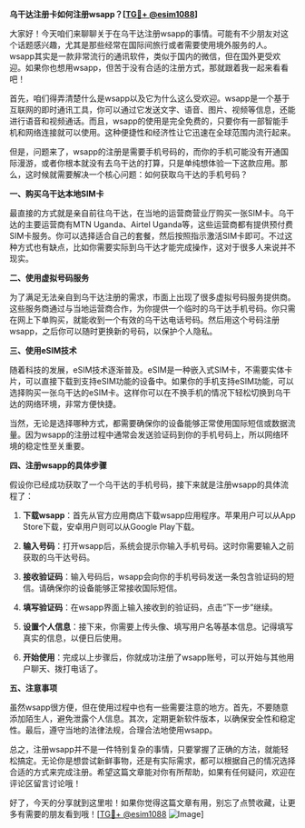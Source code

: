 **乌干达注册卡如何注册wsapp？[[TG💪+ @esim1088](https://t.me/s/esim1088)]**

大家好！今天咱们来聊聊关于在乌干达注册wsapp的事情。可能有不少朋友对这个话题感兴趣，尤其是那些经常在国际间旅行或者需要使用境外服务的人。wsapp其实是一款非常流行的通讯软件，类似于国内的微信，但在国外更受欢迎。如果你也想用wsapp，但苦于没有合适的注册方式，那就跟着我一起来看看吧！

首先，咱们得弄清楚什么是wsapp以及它为什么这么受欢迎。wsapp是一个基于互联网的即时通讯工具，你可以通过它发送文字、语音、图片、视频等信息，还能进行语音和视频通话。而且，wsapp的使用是完全免费的，只要你有一部智能手机和网络连接就可以使用。这种便捷性和经济性让它迅速在全球范围内流行起来。

但是，问题来了，wsapp的注册是需要手机号码的，而你的手机可能没有开通国际漫游，或者你根本就没有去乌干达的打算，只是单纯想体验一下这款应用。那么，这时候就需要解决一个核心问题：如何获取乌干达的手机号码？

**一、购买乌干达本地SIM卡**

最直接的方式就是亲自前往乌干达，在当地的运营商营业厅购买一张SIM卡。乌干达的主要运营商有MTN Uganda、Airtel Uganda等，这些运营商都有提供预付费SIM卡服务。你可以选择适合自己的套餐，然后按照指示激活SIM卡即可。不过这种方式也有缺点，比如你需要实际到乌干达才能完成操作，这对于很多人来说并不现实。

**二、使用虚拟号码服务**

为了满足无法亲自到乌干达注册的需求，市面上出现了很多虚拟号码服务提供商。这些服务商通过与当地运营商合作，为你提供一个临时的乌干达手机号码。你只需在网上下单购买，就能收到一个有效的乌干达电话号码。然后用这个号码注册wsapp，之后你可以随时更换新的号码，以保护个人隐私。

**三、使用eSIM技术**

随着科技的发展，eSIM技术逐渐普及。eSIM是一种嵌入式SIM卡，不需要实体卡片，可以直接下载到支持eSIM功能的设备中。如果你的手机支持eSIM功能，可以选择购买一张乌干达的eSIM卡。这样你可以在不换手机的情况下轻松切换到乌干达的网络环境，非常方便快捷。

当然，无论是选择哪种方式，都需要确保你的设备能够正常使用国际短信或数据流量。因为wsapp的注册过程中通常会发送验证码到你的手机号码上，所以网络环境的稳定性至关重要。

**四、注册wsapp的具体步骤**

假设你已经成功获取了一个乌干达的手机号码，接下来就是注册wsapp的具体流程了：

1. **下载wsapp**：首先从官方应用商店下载wsapp应用程序。苹果用户可以从App Store下载，安卓用户则可以从Google Play下载。

2. **输入号码**：打开wsapp后，系统会提示你输入手机号码。这时你需要输入之前获取的乌干达号码。

3. **接收验证码**：输入号码后，wsapp会向你的手机号码发送一条包含验证码的短信。请确保你的设备能够正常接收国际短信。

4. **填写验证码**：在wsapp界面上输入接收到的验证码，点击“下一步”继续。

5. **设置个人信息**：接下来，你需要上传头像、填写用户名等基本信息。记得填写真实的信息，以便日后使用。

6. **开始使用**：完成以上步骤后，你就成功注册了wsapp账号，可以开始与其他用户聊天、拨打电话了。

**五、注意事项**

虽然wsapp很方便，但在使用过程中也有一些需要注意的地方。首先，不要随意添加陌生人，避免泄露个人信息。其次，定期更新软件版本，以确保安全性和稳定性。最后，遵守当地的法律法规，合理合法地使用wsapp。

总之，注册wsapp并不是一件特别复杂的事情，只要掌握了正确的方法，就能轻松搞定。无论你是想尝试新鲜事物，还是有实际需求，都可以根据自己的情况选择合适的方式来完成注册。希望这篇文章能对你有所帮助，如果有任何疑问，欢迎在评论区留言讨论哦！

好了，今天的分享就到这里啦！如果你觉得这篇文章有用，别忘了点赞收藏，让更多有需要的朋友看到哦！[[TG💪+ @esim1088](https://t.me/s/esim1088) ![Image](https://i.postimg.cc/4NQfJmqS/Snipaste-2025-05-13-00-14-12.png)]